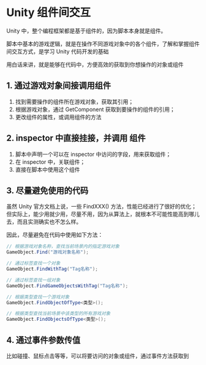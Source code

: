 # Unity 组件间交互

Unity 中，整个编程框架都是基于组件的，因为脚本本身就是组件。

脚本中基本的游戏逻辑，就是在操作不同游戏对象中的各个组件，了解和掌握组件间交互方式，是学习 Unity 代码开发的基础

用白话来讲，就是能够在代码中，方便高效的获取到你想操作的对象或组件

## 1. 通过游戏对象间接调用组件

1. 找到需要操作的组件所在游戏对象，获取其引用；
2. 根据游戏对象，通过 GetComponent 获取到要操作的组件的引用；
3. 更改组件的属性，或调用组件的方法

## 2. inspector 中直接挂接，并调用 组件

1. 脚本中声明一个可以在 inspector 中访问的字段，用来获取组件；
2. 在 inspector 中，关联组件；
3. 直接在脚本中使用这个组件

## 3. 尽量避免使用的代码

虽然 Unity 官方文档上说，一些 FindXXX() 方法，性能已经进行了很好的优化；但实际上，能少用就少用，尽量不用，因为从算法上，就根本不可能性能高到哪儿去，而且实测确实也不怎么样。

因此，尽量避免在代码中使用如下方法：

``` C#
// 根据游戏对象名称，查找当前场景内的指定游戏对象
GameObject.Find("游戏对象名称");

// 通过标签查找一个对象
GameObject.FindWithTag("Tag名称");

// 通过标签查找一组对象
GameObject.FindGameObjectsWithTag("Tag名称");

// 根据类型查找一个游戏对象
GameObject.FindObjectOfType<类型>();

// 根据类型查找当前场景中该类型的所有游戏对象
GameObject.FindObjectsOfType<类型>();

```

## 4. 通过事件参数传值

比如碰撞、鼠标点击等等，可以将要访问的对象或组件，通过事件方法获取到